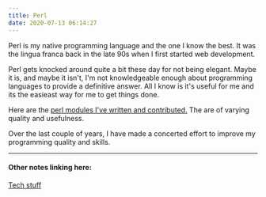 ```yaml
---
title: Perl
date: 2020-07-13 06:14:27
---
```



Perl is my native programming language and the one I know the best. It was the
lingua franca back in the late 90s when I first started web development.

Perl gets knocked around quite a bit these day for not being elegant. Maybe it
is, and maybe it isn't, I'm not knowledgeable enough about programming languages
to provide a definitive answer. All I know is it's useful for me and its the
easieast way for me to get things done.

Here are the [perl modules I've written and contributed.](https://metacpan.org/author/STEVIED) The are of varying quality
and usefulness.

Over the last couple of years, I have made a concerted effort to improve my
programming quality and skills.

---
#### Other notes linking here:

[Tech stuff](/Tech-stuff)
